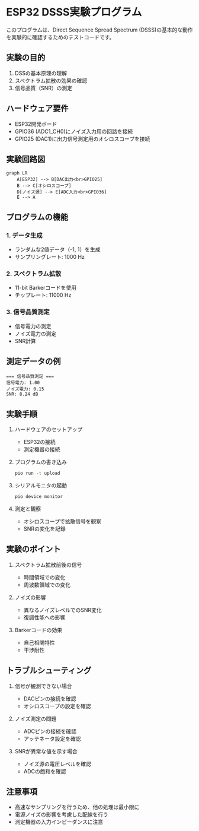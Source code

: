 # ESP32 DSSS実験プログラム

このプログラムは、Direct Sequence Spread Spectrum (DSSS)の基本的な動作を実験的に確認するためのテストコードです。

## 実験の目的

1. DSSの基本原理の理解
2. スペクトラム拡散の効果の確認
3. 信号品質（SNR）の測定

## ハードウェア要件

- ESP32開発ボード
- GPIO36 (ADC1_CH0)にノイズ入力用の回路を接続
- GPIO25 (DAC1)に出力信号測定用のオシロスコープを接続

## 実験回路図

```mermaid
graph LR
    A[ESP32] --> B[DAC出力<br>GPIO25]
    B --> C[オシロスコープ]
    D[ノイズ源] --> E[ADC入力<br>GPIO36]
    E --> A
```

## プログラムの機能

### 1. データ生成
- ランダムな2値データ（-1, 1）を生成
- サンプリングレート: 1000 Hz

### 2. スペクトラム拡散
- 11-bit Barkerコードを使用
- チップレート: 11000 Hz

### 3. 信号品質測定
- 信号電力の測定
- ノイズ電力の測定
- SNR計算

## 測定データの例

```
=== 信号品質測定 ===
信号電力: 1.00
ノイズ電力: 0.15
SNR: 8.24 dB
```

## 実験手順

1. ハードウェアのセットアップ
   - ESP32の接続
   - 測定機器の接続

2. プログラムの書き込み
   ```bash
   pio run -t upload
   ```

3. シリアルモニタの起動
   ```bash
   pio device monitor
   ```

4. 測定と観察
   - オシロスコープで拡散信号を観察
   - SNRの変化を記録

## 実験のポイント

1. スペクトラム拡散前後の信号
   - 時間領域での変化
   - 周波数領域での変化

2. ノイズの影響
   - 異なるノイズレベルでのSNR変化
   - 復調性能への影響

3. Barkerコードの効果
   - 自己相関特性
   - 干渉耐性

## トラブルシューティング

1. 信号が観測できない場合
   - DACピンの接続を確認
   - オシロスコープの設定を確認

2. ノイズ測定の問題
   - ADCピンの接続を確認
   - アッテネータ設定を確認

3. SNRが異常な値を示す場合
   - ノイズ源の電圧レベルを確認
   - ADCの飽和を確認

## 注意事項

- 高速なサンプリングを行うため、他の処理は最小限に
- 電源ノイズの影響を考慮した配線を行う
- 測定機器の入力インピーダンスに注意 